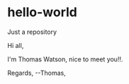 # hello-world
Just a repository

Hi all,

I'm Thomas Watson, nice to meet you!!.

Regards,
--Thomas,
